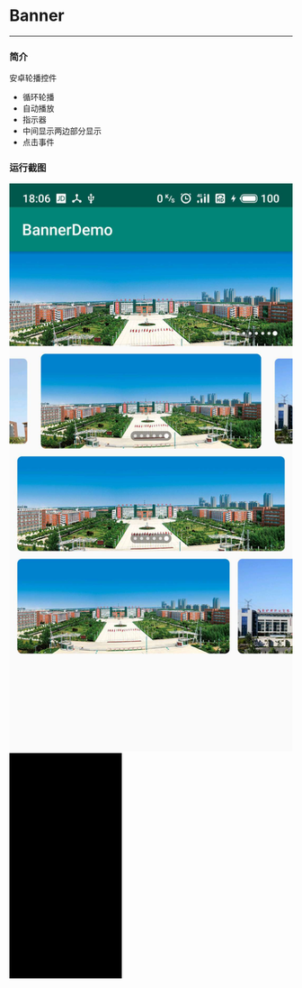 # Banner
---
### 简介

安卓轮播控件

- 循环轮播
- 自动播放
- 指示器
- 中间显示两边部分显示
- 点击事件

### 运行截图
![运行截图][img_jpg]
![运行截图][img_gif]

[img_jpg]: https://raw.githubusercontent.com/liuxe66/Banner/master/bb.jpg
[img_gif]: https://raw.githubusercontent.com/liuxe66/Banner/master/aa.gif
